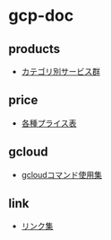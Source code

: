 # gcp-doc

## products

- [カテゴリ別サービス群](products/README.md)

## price

- [各種プライス表](price.md)

## gcloud

- [gcloudコマンド使用集](gcloud/README.md)

## link

- [リンク集](link.md)
